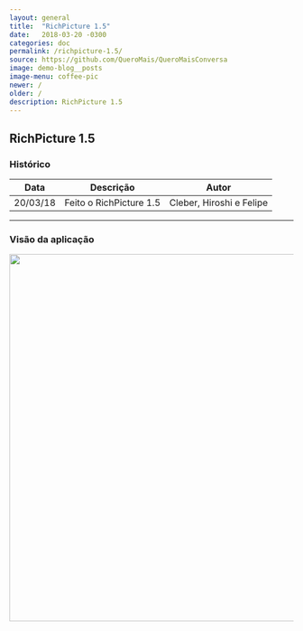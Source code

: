 ```yaml
---
layout: general
title:  "RichPicture 1.5"
date:   2018-03-20 -0300
categories: doc
permalink: /richpicture-1.5/
source: https://github.com/QueroMais/QueroMaisConversa
image: demo-blog__posts
image-menu: coffee-pic
newer: /
older: /
description: RichPicture 1.5
---
```


## RichPicture 1.5

### Histórico

| Data | Descrição | Autor |
|-|-|-|
|20/03/18|Feito o RichPicture 1.5| Cleber, Hiroshi e Felipe|

___

### Visão da aplicação

<img src="{{site.baseurl}}/assets/images/richpicture_version/richpicture_1.5.jpg" width="650;"/>
